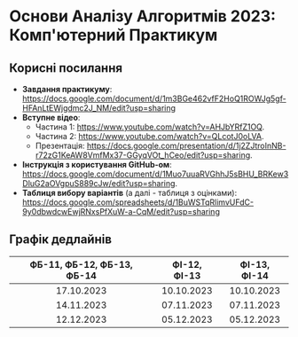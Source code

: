# Основи Аналізу Алгоритмів 2023: Комп'ютерний Практикум

## Корисні посилання

- **Завдання практикуму**: https://docs.google.com/document/d/1m3BGe462vfF2HoQ1ROWJg5gf-HFAnLtEWjgdmc2J_NM/edit?usp=sharing
- **Вступне відео**:
    - Частина 1: https://www.youtube.com/watch?v=AHJbYRfZ1OQ.
    - Частина 2: https://www.youtube.com/watch?v=QLcotJ0oLVA.
    - Презентація: https://docs.google.com/presentation/d/1j2ZJtroInNB-r72zG1KeAW8VmfMx37-GGyqVOt_hCeo/edit?usp=sharing.
- **Інструкція з користування GitHub-ом**: https://docs.google.com/document/d/1Muo7uuaRVGhhJ5sBHU_BRKew3DluG2aOVgpuS889cJw/edit?usp=sharing.
- **Таблиця вибору варіантів** (а далі - таблиця з оцінками): https://docs.google.com/spreadsheets/d/1BuWSTqRlimvUFdC-9y0dbwdcwEwjRNxsPfXuW-a-CqM/edit?usp=sharing

## Графік дедлайнів

| ФБ-11, ФБ-12, ФБ-13, ФБ-14 | ФІ-12, ФІ-13 | ФІ-13, ФІ-14 | 
|:--------------------------:|:------------:|:------------:|
|        17.10.2023          |  10.10.2023  |  10.10.2023  | 
|        14.11.2023          |  07.11.2023  |  07.11.2023  | 
|        12.12.2023          |  05.12.2023  |  05.12.2023  | 
